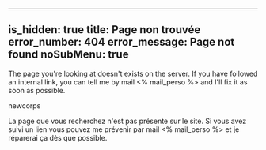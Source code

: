 ----- 
is_hidden: true
title: Page non trouvée
error_number: 404
error_message: Page not found
noSubMenu: true
-----
The page you're looking at doesn't exists on the server.
If you have followed an internal link, you can tell me by mail <% mail_perso %> and I'll fix it as soon as possible.

newcorps

La page que vous recherchez n'est pas présente sur le site.
Si vous avez suivi un lien vous pouvez me prévenir par mail <% mail_perso %> et je réparerai ça dès que possible.
